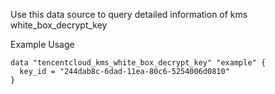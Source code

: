 Use this data source to query detailed information of kms white_box_decrypt_key

Example Usage

```hcl
data "tencentcloud_kms_white_box_decrypt_key" "example" {
  key_id = "244dab8c-6dad-11ea-80c6-5254006d0810"
}
```